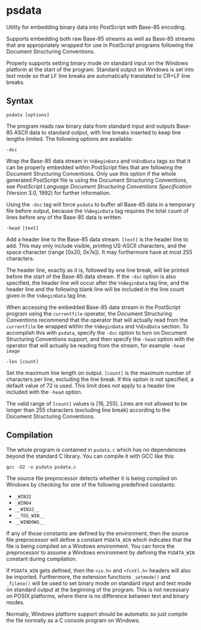 # psdata

Utility for embedding binary data into PostScript with Base-85 encoding.

Supports embedding both raw Base-85 streams as well as Base-85 streams that are appropriately wrapped for use in PostScript programs following the Document Structuring Conventions.

Properly supports setting binary mode on standard input on the Windows platform at the start of the program.  Standard output on Windows is set into text mode so that LF line breaks are automatically translated to CR+LF line breaks.

## Syntax

    psdata [options]

The program reads raw binary data from standard input and outputs Base-85 ASCII data to standard output, with line breaks inserted to keep line lengths limited.  The following options are available:

    -dsc

Wrap the Base-85 data stream in `%%BeginData` and `%%EndData` tags so that it can be properly embedded within PostScript files that are following the Document Structuring Conventions.  Only use this option if the whole generated PostScript file is using the Document Structuring Conventions, see _PostScript Language Document Structuring Conventions Specification_ (Version 3.0, 1992) for further information.

Using the `-dsc` tag will force `psdata` to buffer all Base-85 data in a temporary file before output, because the `%%BeginData` tag requires the total count of lines before any of the Base-85 data is written.

    -head [text]

Add a header line to the Base-85 data stream.  `[text]` is the header line to add.  This may only include visible, printing US-ASCII characters, and the space character (range [0x20, 0x7e]).  It may furthermore have at most 255 characters.

The header line, exactly as it is, followed by one line break, will be printed before the start of the Base-85 data stream.  If the `-dsc` option is also specified, the header line will occur after the `%%BeginData` tag line, and the header line and the following blank line will be included in the line count given in the `%%BeginData` tag line.

When accessing the embedded Base-85 data stream in the PostScript program using the `currentfile` operator, the Document Structuring Conventions recommend that the operator that will actually read from the `currentfile` be wrapped within the `%%BeginData` and `%%EndData` section.  To accomplish this with `psdata`, specify the `-dsc` option to turn on Document Structuring Conventions support, and then specify the `-head` option with the operator that will actually be reading from the stream, for example `-head image`

    -len [count]

Set the maximum line length on output.  `[count]` is the maximum number of characters per line, excluding the line break.  If this option is not specified, a default value of 72 is used.  This limit does _not_ apply to a header line included with the `-head` option.

The valid range of `[count]` values is [16, 255].  Lines are not allowed to be longer than 255 characters (excluding line break) according to the Document Structuring Conventions.

## Compilation

The whole program is contained in `psdata.c` which has no dependencies beyond the standard C library.  You can compile it with GCC like this:

    gcc -O2 -o psdata psdata.c

The source file preprocessor detects whether it is being compiled on Windows by checking for one of the following predefined constants:

- `_WIN32`
- `_WIN64`
- `__WIN32__`
- `__TOS_WIN__`
- `__WINDOWS__`

If any of those constants are defined by the environment, then the source file preprocessor will define a constant `PSDATA_WIN` which indicates that the file is being compiled on a Windows environment.  You can force the preprocessor to assume a Windows environment by defining the `PSDATA_WIN` constant during compilation.

If `PSDATA_WIN` gets defined, then the `<io.h>` and `<fcntl.h>` headers will also be imported.  Furthermore, the extension functions `_setmode()` and `_fileno()` will be used to set binary mode on standard input and text mode on standard output at the beginning of the program.  This is not necessary on POSIX platforms, where there is no difference between text and binary modes.

Normally, Windows platform support should be automatic so just compile the file normally as a C console program on Windows.
